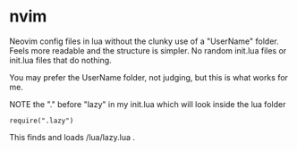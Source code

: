 # nvim
Neovim config files in lua without the clunky use of a "UserName" folder.
Feels more readable and the structure is simpler.
No random init.lua files or init.lua files that do nothing.

You may prefer the UserName folder, not judging, but this is what works for me.

NOTE the "." before "lazy" in my init.lua which will look inside the lua folder
```
require(".lazy")
```
This finds and loads /lua/lazy.lua .

